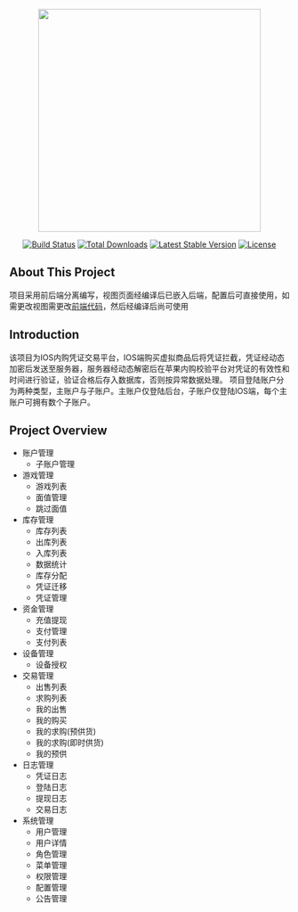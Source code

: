 <p align="center"><img src="https://res.cloudinary.com/dtfbvvkyp/image/upload/v1566331377/laravel-logolockup-cmyk-red.svg" width="400"></p>

<p align="center">
<a href="https://travis-ci.org/laravel/framework"><img src="https://travis-ci.org/laravel/framework.svg" alt="Build Status"></a>
<a href="https://packagist.org/packages/laravel/framework"><img src="https://poser.pugx.org/laravel/framework/d/total.svg" alt="Total Downloads"></a>
<a href="https://packagist.org/packages/laravel/framework"><img src="https://poser.pugx.org/laravel/framework/v/stable.svg" alt="Latest Stable Version"></a>
<a href="https://packagist.org/packages/laravel/framework"><img src="https://poser.pugx.org/laravel/framework/license.svg" alt="License"></a>
</p>

## About This Project
项目采用前后端分离编写，视图页面经编译后已嵌入后端，配置后可直接使用，如需更改视图需更改[前端代码](https://github.com/poppyaddi/vue-games.git)，然后经编译后尚可使用

## Introduction
   该项目为IOS内购凭证交易平台，IOS端购买虚拟商品后将凭证拦截，凭证经动态加密后发送至服务器，服务器经动态解密后在苹果内购校验平台对凭证的有效性和时间进行验证，验证合格后存入数据库，否则按异常数据处理。
   项目登陆账户分为两种类型，主账户与子账户。主账户仅登陆后台，子账户仅登陆IOS端，每个主账户可拥有数个子账户。

## Project Overview
- 账户管理
    - 子账户管理
- 游戏管理
    - 游戏列表
    - 面值管理
    - 跳过面值
- 库存管理
    - 库存列表
    - 出库列表
    - 入库列表
    - 数据统计
    - 库存分配
    - 凭证迁移
    - 凭证管理
- 资金管理
    - 充值提现
    - 支付管理
    - 支付列表
- 设备管理
    - 设备授权
- 交易管理
    - 出售列表
    - 求购列表
    - 我的出售
    - 我的购买
    - 我的求购(预供货)
    - 我的求购(即时供货)
    - 我的预供
- 日志管理
    - 凭证日志
    - 登陆日志
    - 提现日志
    - 交易日志
- 系统管理
    - 用户管理
    - 用户详情
    - 角色管理
    - 菜单管理
    - 权限管理
    - 配置管理
    - 公告管理


